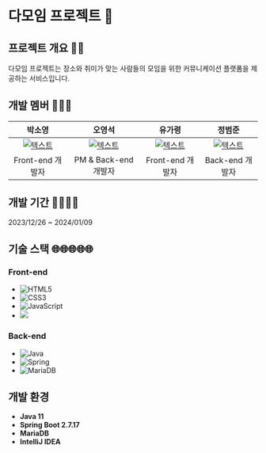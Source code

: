 
# 다모임 프로젝트 🚀

## 프로젝트 개요 🌈🌈

다모임 프로젝트는 장소와 취미가 맞는 사람들의 모임을 위한 커뮤니케이션 플랫폼을 제공하는 서비스입니다.

## 개발 멤버 🐙🐙🐙

|박소영|오영석|유가령|정범준|
|:---:|:---:|:---:|:---:|
|[![텍스트](https://github.com/teamDAMOIM/DAMOIM/assets/138635849/1458efe3-eef8-44a2-a9e9-6f068d7537fb)](https://github.com/YoungHeeSo)|[![텍스트](https://github.com/teamDAMOIM/DAMOIM/assets/138635849/fed9962d-b627-48e2-b363-06f0786fc7d1)](https://github.com/oyg9731)|[![텍스트](https://github.com/teamDAMOIM/DAMOIM/assets/138635849/1901ef43-7511-4d5e-afbf-265639199fb9)](https://github.com/YOOGARYUNG)|[![텍스트](https://github.com/teamDAMOIM/DAMOIM/assets/138635849/e844894a-8d75-42c1-a5c8-5ddc6484dfb7)](https://github.com/bumjun2)|
|Front-end 개발자|PM & Back-end 개발자|Front-end 개발자|Back-end 개발자|

  

## 개발 기간 🌝🌝🌝🌝

2023/12/26 ~ 2024/01/09 

## 기술 스택 🌐🌐🌐🌐🌐

### Front-end
- ![HTML5](https://img.shields.io/badge/html5-%23E34F26.svg?style=for-the-badge&logo=html5&logoColor=black)
- ![CSS3](https://img.shields.io/badge/css3-%231572B6.svg?style=for-the-badge&logo=css3&logoColor=black)
- ![JavaScript](https://img.shields.io/badge/javascript-%23323330.svg?style=for-the-badge&logo=javascript&logoColor=%23F7DF1E)
- <img src="https://img.shields.io/badge/figma-%F24E1E?style=for-the-badge&logo=figma&logoColor=white">

### Back-end
- ![Java](https://img.shields.io/badge/java-%23ED8B00.svg?style=for-the-badge&logo=openjdk&logoColor=white)
- ![Spring](https://img.shields.io/badge/spring-%236DB33F.svg?style=for-the-badge&logo=spring&logoColor=black)
- ![MariaDB](https://img.shields.io/badge/MariaDB-003545?style=for-the-badge&logo=mariadb&logoColor=black)

## 개발 환경
- **Java 11**
- **Spring Boot 2.7.17**
- **MariaDB**
- **IntelliJ IDEA**


